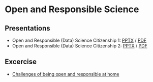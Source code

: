 # Open and Responsible Science

## Presentations

   * Open and Responsible (Data) Science Citizenship 1: [PPTX](https://github.com/CODATA-RDA-DataScienceSchools/Materials/blob/master/docs/DataHeredia2024/OpenResponsibleScience/Costa%20Rica_2024_Ethics_Mon_presentation.pptx) /  [PDF](https://github.com/CODATA-RDA-DataScienceSchools/Materials/blob/master/docs/DataHeredia2024/OpenResponsibleScience/Costa%20Rica_2024_Ethics_Mon_presentation.pdf)
   * Open and Responsible (Data) Science Citizenship 2: [PPTX](https://github.com/CODATA-RDA-DataScienceSchools/Materials/blob/master/docs/DataHeredia2024/OpenResponsibleScience/Costa%20Rica_2024_Ethics_Mon_presentation.pptx) /  [PDF](https://github.com/CODATA-RDA-DataScienceSchools/Materials/blob/master/docs/DataHeredia2024/OpenResponsibleScience/Costa%20Rica_2024_Ethics_Mon_presentation.pdf)

## Excercise

   * [Challenges of being open and responsible at home](https://docs.google.com/document/d/1ENRD0jxQ-Wcvgdvt2du0USN1e5LcnXZJ3uEF8ND-O3g/edit?usp=sharing)
